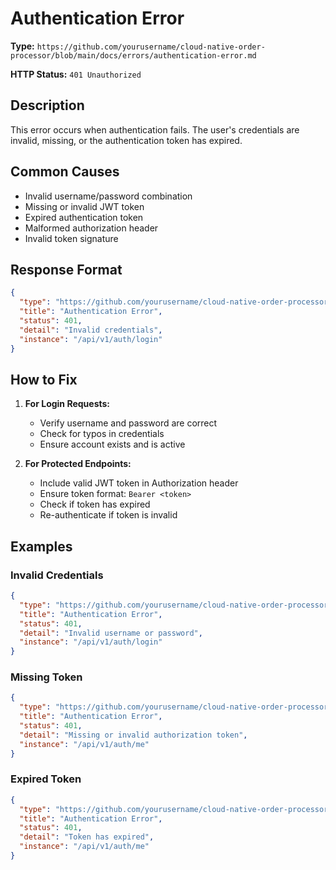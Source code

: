 # Authentication Error

**Type:** `https://github.com/yourusername/cloud-native-order-processor/blob/main/docs/errors/authentication-error.md`

**HTTP Status:** `401 Unauthorized`

## Description

This error occurs when authentication fails. The user's credentials are invalid, missing, or the authentication token has expired.

## Common Causes

- Invalid username/password combination
- Missing or invalid JWT token
- Expired authentication token
- Malformed authorization header
- Invalid token signature

## Response Format

```json
{
  "type": "https://github.com/yourusername/cloud-native-order-processor/blob/main/docs/errors/authentication-error.md",
  "title": "Authentication Error",
  "status": 401,
  "detail": "Invalid credentials",
  "instance": "/api/v1/auth/login"
}
```

## How to Fix

1. **For Login Requests:**
   - Verify username and password are correct
   - Check for typos in credentials
   - Ensure account exists and is active

2. **For Protected Endpoints:**
   - Include valid JWT token in Authorization header
   - Ensure token format: `Bearer <token>`
   - Check if token has expired
   - Re-authenticate if token is invalid

## Examples

### Invalid Credentials
```json
{
  "type": "https://github.com/yourusername/cloud-native-order-processor/blob/main/docs/errors/authentication-error.md",
  "title": "Authentication Error",
  "status": 401,
  "detail": "Invalid username or password",
  "instance": "/api/v1/auth/login"
}
```

### Missing Token
```json
{
  "type": "https://github.com/yourusername/cloud-native-order-processor/blob/main/docs/errors/authentication-error.md",
  "title": "Authentication Error",
  "status": 401,
  "detail": "Missing or invalid authorization token",
  "instance": "/api/v1/auth/me"
}
```

### Expired Token
```json
{
  "type": "https://github.com/yourusername/cloud-native-order-processor/blob/main/docs/errors/authentication-error.md",
  "title": "Authentication Error",
  "status": 401,
  "detail": "Token has expired",
  "instance": "/api/v1/auth/me"
}
```